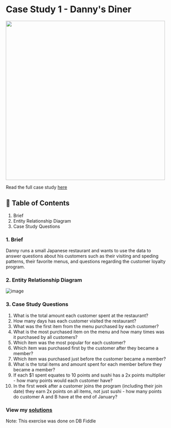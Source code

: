 # Case Study 1 - Danny's Diner

<img src = "https://8weeksqlchallenge.com/images/case-study-designs/1.png" width="500" height="500">

Read the full case study [here](https://8weeksqlchallenge.com/case-study-1/)

## 📖 Table of Contents
1. Brief
2. Entity Relationship Diagram
3. Case Study Questions

### 1. Brief
Danny runs a small Japanese restaurant and wants to use the data to answer questions about his customers such as their visiting and speding patterns, their favorite menus, and questions regarding the customer loyalty program.

### 2. Entity Relationship Diagram
![image](https://user-images.githubusercontent.com/38837759/174418589-4c45c228-2116-478d-9250-ed95ac1331ef.png)

### 3. Case Study Questions
1. What is the total amount each customer spent at the restaurant?
2. How many days has each customer visited the restaurant?
3. What was the first item from the menu purchased by each customer?
4. What is the most purchased item on the menu and how many times was it purchased by all customers?
5. Which item was the most popular for each customer?
6. Which item was purchased first by the customer after they became a member?
7. Which item was purchased just before the customer became a member?
8. What is the total items and amount spent for each member before they became a member?
9. If each $1 spent equates to 10 points and sushi has a 2x points multiplier - how many points would each customer have?
10. In the first week after a customer joins the program (including their join date) they earn 2x points on all items, not just sushi - how many points do customer A and B have at the end of January?

### View my [solutions](https://github.com/pinusa/8-Week-SQL-Challenge/blob/main/Case%201%20-%20Danny's%20Diner/case1_dannys_diner)

Note: This exercise was done on DB Fiddle
